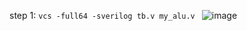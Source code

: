 step 1: ```vcs -full64 -sverilog tb.v my_alu.v ```
![image](https://github.com/user-attachments/assets/769d933e-7466-4bc9-88d4-7042f8a99370)
